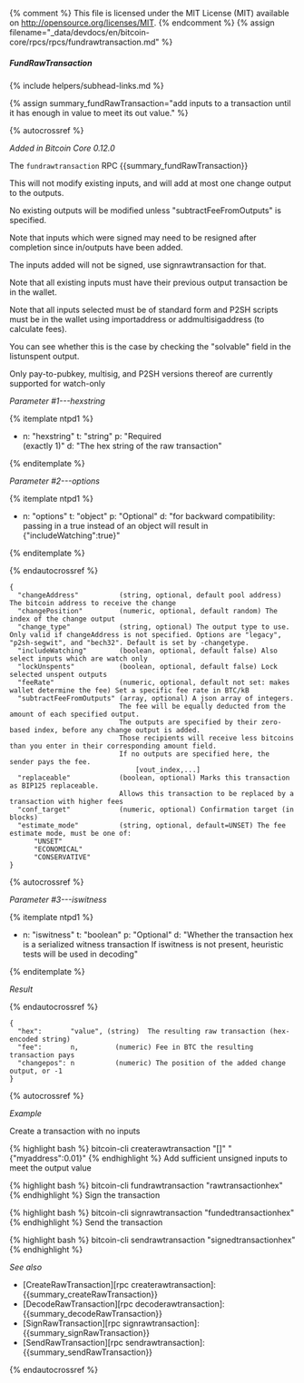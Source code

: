 {% comment %}
This file is licensed under the MIT License (MIT) available on
http://opensource.org/licenses/MIT.
{% endcomment %}
{% assign filename="_data/devdocs/en/bitcoin-core/rpcs/rpcs/fundrawtransaction.md" %}

##### FundRawTransaction
{% include helpers/subhead-links.md %}

{% assign summary_fundRawTransaction="add inputs to a transaction until it has enough in value to meet its out value." %}

{% autocrossref %}

*Added in Bitcoin Core 0.12.0*

The `fundrawtransaction` RPC {{summary_fundRawTransaction}}

This will not modify existing inputs, and will add at most one change output to the outputs.

No existing outputs will be modified unless "subtractFeeFromOutputs" is specified.

Note that inputs which were signed may need to be resigned after completion since in/outputs have been added.

The inputs added will not be signed, use signrawtransaction for that.

Note that all existing inputs must have their previous output transaction be in the wallet.

Note that all inputs selected must be of standard form and P2SH scripts must be
in the wallet using importaddress or addmultisigaddress (to calculate fees).

You can see whether this is the case by checking the "solvable" field in the listunspent output.

Only pay-to-pubkey, multisig, and P2SH versions thereof are currently supported for watch-only

*Parameter #1---hexstring*

{% itemplate ntpd1 %}
- n: "hexstring"
  t: "string"
  p: "Required<br>(exactly 1)"
  d: "The hex string of the raw transaction"

{% enditemplate %}

*Parameter #2---options*

{% itemplate ntpd1 %}
- n: "options"
  t: "object"
  p: "Optional"
  d: "for backward compatibility: passing in a true instead of an object will result in {\"includeWatching\":true}"

{% enditemplate %}

{% endautocrossref %}

    {
      "changeAddress"          (string, optional, default pool address) The bitcoin address to receive the change
      "changePosition"         (numeric, optional, default random) The index of the change output
      "change_type"            (string, optional) The output type to use. Only valid if changeAddress is not specified. Options are "legacy", "p2sh-segwit", and "bech32". Default is set by -changetype.
      "includeWatching"        (boolean, optional, default false) Also select inputs which are watch only
      "lockUnspents"           (boolean, optional, default false) Lock selected unspent outputs
      "feeRate"                (numeric, optional, default not set: makes wallet determine the fee) Set a specific fee rate in BTC/kB
      "subtractFeeFromOutputs" (array, optional) A json array of integers.
                               The fee will be equally deducted from the amount of each specified output.
                               The outputs are specified by their zero-based index, before any change output is added.
                               Those recipients will receive less bitcoins than you enter in their corresponding amount field.
                               If no outputs are specified here, the sender pays the fee.
                                   [vout_index,...]
      "replaceable"            (boolean, optional) Marks this transaction as BIP125 replaceable.
                               Allows this transaction to be replaced by a transaction with higher fees
      "conf_target"            (numeric, optional) Confirmation target (in blocks)
      "estimate_mode"          (string, optional, default=UNSET) The fee estimate mode, must be one of:
          "UNSET"
          "ECONOMICAL"
          "CONSERVATIVE"
    }

{% autocrossref %}

*Parameter #3---iswitness*

{% itemplate ntpd1 %}
- n: "iswitness"
  t: "boolean"
  p: "Optional"
  d: "Whether the transaction hex is a serialized witness transaction 
       If iswitness is not present, heuristic tests will be used in decoding"

{% enditemplate %}

*Result*

{% endautocrossref %}

    {
      "hex":       "value", (string)  The resulting raw transaction (hex-encoded string)
      "fee":       n,         (numeric) Fee in BTC the resulting transaction pays
      "changepos": n          (numeric) The position of the added change output, or -1
    }

{% autocrossref %}

*Example*

Create a transaction with no inputs

{% highlight bash %}
bitcoin-cli createrawtransaction "[]" "{\"myaddress\":0.01}"
{% endhighlight %}
Add sufficient unsigned inputs to meet the output value

{% highlight bash %}
bitcoin-cli fundrawtransaction "rawtransactionhex"
{% endhighlight %}
Sign the transaction

{% highlight bash %}
bitcoin-cli signrawtransaction "fundedtransactionhex"
{% endhighlight %}
Send the transaction

{% highlight bash %}
bitcoin-cli sendrawtransaction "signedtransactionhex"
{% endhighlight %}

*See also*

* [CreateRawTransaction][rpc createrawtransaction]: {{summary_createRawTransaction}}
* [DecodeRawTransaction][rpc decoderawtransaction]: {{summary_decodeRawTransaction}}
* [SignRawTransaction][rpc signrawtransaction]: {{summary_signRawTransaction}}
* [SendRawTransaction][rpc sendrawtransaction]: {{summary_sendRawTransaction}}

{% endautocrossref %}
